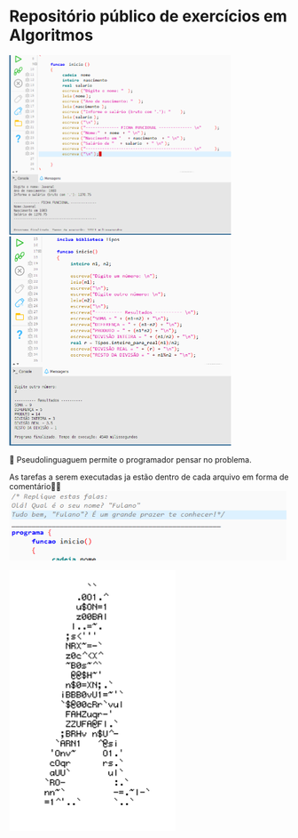 # Repositório público de exercícios em Algoritmos
<img src="images/fichal_funcional.png" width="400"><img src="images/operacoes_matematicas.png" width="400">

🤔 Pseudolinguaguem permite o programador pensar no problema.


As tarefas a serem executadas ja estão dentro de cada arquivo em forma de comentário👨‍💻
<img src="images/describe.png" width="500">

<img src="images/homem_letra.gif" width="300">

